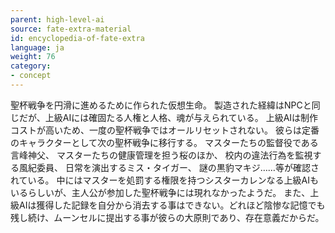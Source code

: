 ```yaml
---
parent: high-level-ai
source: fate-extra-material
id: encyclopedia-of-fate-extra
language: ja
weight: 76
category:
- concept
---
```


聖杯戦争を円滑に進めるために作られた仮想生命。
製造された経緯はNPCと同じだが、上級AIには確固たる人権と人格、魂が与えられている。
上級AIは制作コストが高いため、一度の聖杯戦争ではオールリセットされない。
彼らは定番のキャラクターとして次の聖杯戦争に移行する。
マスターたちの監督役である言峰神父、
マスターたちの健康管理を担う桜のほか、
校内の違法行為を監視する風紀委員、
日常を演出するミス・タイガー、
謎の黒豹マキジ……等が確認されている。
中にはマスターを処罰する権限を持つシスターカレンなる上級AIもいるらしいが、主人公が参加した聖杯戦争には現れなかったようだ。
また、上級AIは獲得した記録を自分から消去する事はできない。どれほど陰惨な記憶でも残し続け、ムーンセルに提出する事が彼らの大原則であり、存在意義だからだ。
